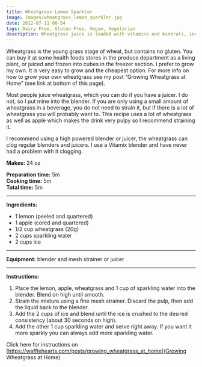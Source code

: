 ```yaml
---
title: Wheatgrass Lemon Sparkler
image: Images/wheatgrass_lemon_sparkler.jpg
date: 2012-07-11 00-54
tags: Dairy Free, Gluten Free, Vegan, Vegetarian
description: Wheatgrass juice is loaded with vitamins and minerals, including vitamins A, B1, B2, B3, B5, B6, B12, E, Folic Acid, Iron, Magnesium, Potassium, Phosphorous, Zinc, Calcium and Selenium. Need I say more?
---
```

Wheatgrass is the young grass stage of wheat, but contains no gluten. You can buy it at some health foods stores in the produce department as a living plant, or juiced and frozen into cubes in the freezer section. I prefer to grow my own. It is very easy to grow and the cheapest option. For more info on how to grow your own wheatgrass see my post “Growing Wheatgrass at Home” (see link at bottom of this page).

Most people juice wheatgrass, which you can do if you have a juicer. I do not, so I put mine into the blender. If you are only using a small amount of wheatgrass in a beverage, you do not need to strain it, but if there is a lot of wheatgrass you will probably want to. This recipe uses a lot of wheatgrass as well as apple which makes the drink very pulpy so I recommend straining it. 

I recommend using a high powered blender or juicer, the wheatgrass can clog regular blenders and juicers. I use a Vitamix blender and have never had a problem with it clogging. 

**Makes:** 24 oz

**Preparation time:** 5m  
**Cooking time:** 5m  
**Total time:** 5m

---

**Ingredients:**

- 1 lemon (peeled and quartered)
- 1 apple (cored and quartered)
- 1/2 cup wheatgrass (20g)
- 2 cups sparkling water
- 2 cups ice


---

**Equipment:** blender and mesh strainer or juicer 

---

**Instructions:**

1. Place the lemon, apple, wheatgrass and 1 cup of sparkling water into the blender. Blend on high until smooth.
1. Strain the mixture using a fine mesh strainer. Discard the pulp, then add the liquid back to the blender. 
1. Add the 2 cups of ice and blend until the ice is crushed to the desired consistency (about 30 seconds on high).
1. Add the other 1 cup sparkling water and serve right away. If you want it more sparkly you can always add more sparkling water. 


Click here for instructions on [https://wafflehearts.com/posts/growing_wheatgrass_at_home](Growing Wheatgrass at Home)
